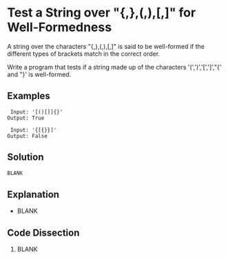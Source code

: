 # Test a String over "{,},(,),[,]" for Well-Formedness
A string over the characters "{,},(,),[,]" is said to be well-formed if the different types of brackets match in the correct order.
  
Write a program that tests if a string made up of the characters '(',')','[',']',"{' and "}' is well-formed.
  
## Examples
```
 Input: '[()[]]{}'
Output: True

 Input: '{[{}}]'
Output: False
```
  
## Solution
```python
BLANK
```
  
## Explanation
* BLANK
  
## Code Dissection
1. BLANK